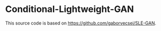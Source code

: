 # Conditional-Lightweight-GAN

This source code is based on https://github.com/gaborvecsei/SLE-GAN.
